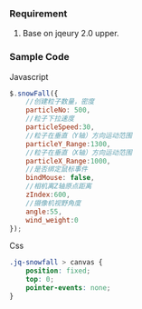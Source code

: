 ### Requirement
1. Base on jqeury 2.0 upper.

### Sample Code
Javascript
```javascript
$.snowFall({
	//创建粒子数量，密度
	particleNo: 500,
	//粒子下拉速度
	particleSpeed:30,
	//粒子在垂直（Y轴）方向运动范围
	particleY_Range:1300,
	//粒子在垂直（X轴）方向运动范围
	particleX_Range:1000,
	//是否绑定鼠标事件
	bindMouse: false,
	//相机离Z轴原点距离
	zIndex:600,
	//摄像机视野角度
	angle:55,
	wind_weight:0
});
```
Css
```css
.jq-snowfall > canvas {
    position: fixed;
    top: 0;
    pointer-events: none;
}
```
